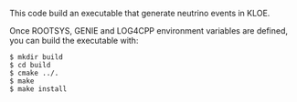 This code build an executable that generate neutrino events in KLOE.

Once ROOTSYS, GENIE and LOG4CPP environment variables are defined, you can build the executable with:

```console
$ mkdir build
$ cd build
$ cmake ../.
$ make
$ make install
```
